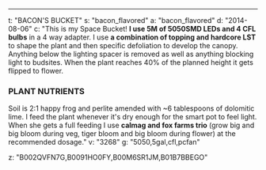 ---
t: "BACON'S BUCKET"
s: "bacon_flavored"
a: "bacon_flavored"
d: "2014-08-06"
c: "This is my Space Bucket! <strong>I use 5M of 5050SMD LEDs and 4 CFL bulbs</strong> in a 4 way adapter. I use <strong>a combination of topping and hardcore LST</strong> to shape the plant and then specific defoliation to develop the canopy. Anything below the lighting spacer is removed as well as anything blocking light to budsites. When the plant reaches 40% of the planned height it gets flipped to flower.

<h3>PLANT NUTRIENTS</h3>
Soil is 2:1 happy frog and perlite amended with ~6 tablespoons of dolomitic lime. I feed the plant whenever it's dry enough for the smart pot to feel light. When she gets a full feeding I use <strong>calmag and fox farms trio</strong> (grow big and big bloom during veg, tiger bloom and big bloom during flower) at the recommended dosage."
v: "3268"
g: "5050,5gal,cfl,pcfan"

z: "B002QVFN7G,B0091HO0FY,B00M6SR1JM,B01B7BBEGO"
